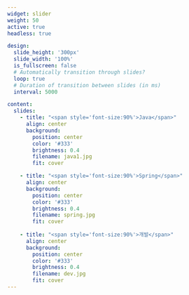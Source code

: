 ```yaml
---
widget: slider
weight: 50
active: true
headless: true

design:
  slide_height: '300px'
  slide_width: '100%'
  is_fullscreen: false
  # Automatically transition through slides?
  loop: true
  # Duration of transition between slides (in ms)
  interval: 5000

content:
  slides:
    - title: "<span style='font-size:90%'>Java</span>"
      align: center
      background:
        position: center
        color: '#333'
        brightness: 0.4
        filename: java1.jpg
        fit: cover

    - title: "<span style='font-size:90%'>Spring</span>"
      align: center
      background:
        position: center
        color: '#333'
        brightness: 0.4
        filename: spring.jpg
        fit: cover
    
    - title: "<span style='font-size:90%'>개발</span>"
      align: center
      background: 
        position: center
        color: '#333'
        brightness: 0.4
        filename: dev.jpg
        fit: cover
---
```

